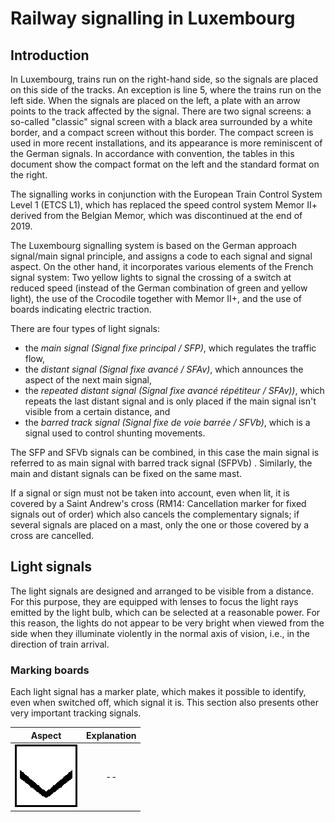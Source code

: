 Railway signalling in Luxembourg
================================

Introduction
------------

In Luxembourg, trains run on the right-hand side, so the signals are placed on this side of the tracks. An exception is line 5, where the trains run on the left side. When the signals are placed on the left, a plate with an arrow points to the track affected by the signal. There are two signal screens: a so-called "classic" signal screen with a black area surrounded by a white border, and a compact screen without this border. The compact screen is used in more recent installations, and its appearance is more reminiscent of the German signals. In accordance with convention, the tables in this document show the compact format on the left and the standard format on the right.

The signalling works in conjunction with the European Train Control System Level 1 (ETCS L1), which has replaced the speed control system Memor II+ derived from the Belgian Memor, which was discontinued at the end of 2019.

The Luxembourg signalling system is based on the German approach signal/main signal principle, and assigns a code to each signal and signal aspect. On the other hand, it incorporates various elements of the French signal system: Two yellow lights to signal the crossing of a switch at reduced speed (instead of the German combination of green and yellow light), the use of the Crocodile together with Memor II+, and the use of boards indicating electric traction.

There are four types of light signals:
- the _main signal (Signal fixe principal / SFP)_, which regulates the traffic flow,
- the _distant signal (Signal fixe avancé / SFAv)_, which announces the aspect of the next main signal,
- the _repeated distant signal (Signal fixe avancé répétiteur / SFAv))_, which repeats the last distant signal and is only placed if the main signal isn't visible from a certain distance, and
- the _barred track signal (Signal fixe de voie barrée / SFVb)_, which is a signal used to control shunting movements.

The SFP and SFVb signals can be combined, in this case the main signal is referred to as main signal with barred track signal (SFPVb) . Similarly, the main and distant signals can be fixed on the same mast.

If a signal or sign must not be taken into account, even when lit, it is covered by a Saint Andrew's cross (RM14: Cancellation marker for fixed signals out of order) which also cancels the complementary signals; if several signals are placed on a mast, only the one or those covered by a cross are cancelled.

Light signals
-------------

The light signals are designed and arranged to be visible from a distance. For this purpose, they are equipped with lenses to focus the light rays emitted by the light bulb, which can be selected at a reasonable power. For this reason, the lights do not appear to be very bright when viewed from the side when they illuminate violently in the normal axis of vision, i.e., in the direction of train arrival.

### Marking boards

Each light signal has a marker plate, which makes it possible to identify, even when switched off, which signal it is. This section also presents other very important tracking signals.

| Aspect | Explanation |
|:------:|:-----------:|
|![Chevron][rf1]|--|

[rf1]: https://github.com/izumariu/railway-signalling/raw/master/Luxembourg/Signal_CFL_RF1.png
[rf3]: https://github.com/izumariu/railway-signalling/raw/master/Luxembourg/Signal_CFL_RF3.png
[rf7]: https://github.com/izumariu/railway-signalling/raw/master/Luxembourg/Signal_CFL_RF7.png
[rf9]: https://github.com/izumariu/railway-signalling/raw/master/Luxembourg/Signal_CFL_RF9.png
